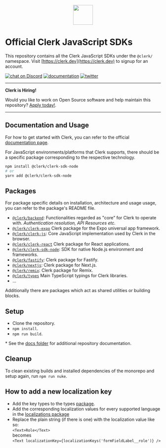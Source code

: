 <p align="center">
  <a href="https://clerk.dev?utm_source=github&utm_medium=clerk_javascript" target="_blank" rel="noopener noreferrer">
    <picture>
      <source media="(prefers-color-scheme: dark)" srcset="https://images.clerk.dev/static/logo-dark-mode-400x400.png">
      <img src="https://images.clerk.dev/static/logo-light-mode-400x400.png" height="64">
    </picture>
  </a>
  <br />
</p>

# Official Clerk JavaScript SDKs

This repository contains all the Clerk JavaScript SDKs under the `@clerk/` namespace. Visit [https://clerk.dev](https://clerk.dev) to signup for an account.

[![chat on Discord](https://img.shields.io/discord/856971667393609759.svg?logo=discord)](https://discord.com/invite/b5rXHjAg7A)
[![documentation](https://img.shields.io/badge/documentation-clerk-green.svg)](https://docs.clerk.dev)
[![twitter](https://img.shields.io/twitter/follow/ClerkDev?style=social)](https://twitter.com/intent/follow?screen_name=ClerkDev)

---

**Clerk is Hiring!**

Would you like to work on Open Source software and help maintain this repository? [Apply today!](https://apply.workable.com/clerk-dev/).

---

## Documentation and Usage

For how to get started with Clerk, you can refer to the official [documentation page](https://docs.clerk.dev/).

For JavaScript environments/platforms that Clerk supports, there should be a specific package corresponding to the respective technology.

```sh
npm install @clerk/clerk-sdk-node
# or
yarn add @clerk/clerk-sdk-node
```

## Packages

For package specific details on installation, architecture and usage usage, you can refer to the package's README file.

- [`@clerk/backend`](./packages/backend): Functionalities regarded as "core" for Clerk to operate with. _Authentication resolution, API Resources etc._
- [`@clerk/clerk-expo`](./packages/expo) Clerk package for the Expo universal app framework.
- [`@clerk/clerk-js`](./packages/clerk-js): Core JavaScript implementation used by Clerk in the browser.
- [`@clerk/clerk-react`](./packages/react) Clerk package for React applications.
- [`@clerk/clerk-sdk-node`](./packages/sdk-node): SDK for native Node.js environment and frameworks.
- [`@clerk/fastify`](./packages/fastify): Clerk package for Fastify.
- [`@clerk/nextjs`](./packages/nextjs): Clerk package for Next.js.
- [`@clerk/remix`](./packages/remix): Clerk package for Remix.
- [`@clerk/types`](./packages/types) Main TypeScript typings for Clerk libraries.
- ...

Additionally there are packages which act as shared utilities or building blocks.

## Setup

- Clone the repository.
- `npm install`.
- `npm run build`.

\* See the [docs folder](./docs) for additional repository documentation.

## Cleanup

To clean existing builds and installed dependencies of the monorepo and setup again, run `npm run nuke`.

## How to add a new localization key

- Add the key types to the types [package](./packages/types/src/localization.ts).
- Add the corresponding localization values for every supported language in the [localizations package](./packages/localizations/)
- Replace the plain string (if there is one) with the localization value like so:  
  `<Text>Role</Text>`  
  becomes  
  `<Text localizationKey={localizationKeys('formFieldLabel__role')} />`
